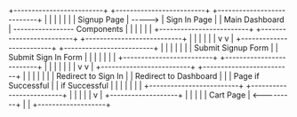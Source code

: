 +-------------------------+        +-------------------------+      +---------------------------+
|                         |        |                         |      |                           |
|   Signup Page           | -----> |   Sign In Page          |      |   Main Dashboard         |   ----------------- Components
|                         |        |                         |      |                           |
+-------------------------+        +-------------------------+      +---------------------------+
             |                             |                                      |
             |                             |                                      |
             v                             v                                      |
+-------------------------+        +-------------------------+                 |
|                         |        |                         |                 |
|   Submit Signup Form    |        |   Submit Sign In Form   |                 |
|                         |        |                         |                 |
+-------------------------+        +-------------------------+                 |
             |                             |                                      |
             |                             |                                      |
             v                             v                                      |
+-------------------------+        +-------------------------+                 |
|                         |        |                         |                 |
|   Redirect to Sign In   |        | Redirect to Dashboard   |                 |
|    Page if Successful   |        |   if Successful         |                 |
|                         |        |                         |                 |
+-------------------------+        +-------------------------+                 |
                                                      |                         |
                                                      |                         |
                                                      v                         |
                                               +-------------------+           |
                                               |                   |           |
                                               |   Cart Page       | <---------+
                                               |                   |
                                               +-------------------+
